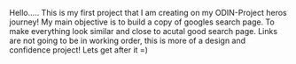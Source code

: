 Hello..... This is my first project that I am creating on my ODIN-Project heros journey! My main objective is to build a copy of googles search page. To make everything look similar and close to acutal good search page. Links are not going to be in working order, this is more of a design and confidence project! Lets get after it =)